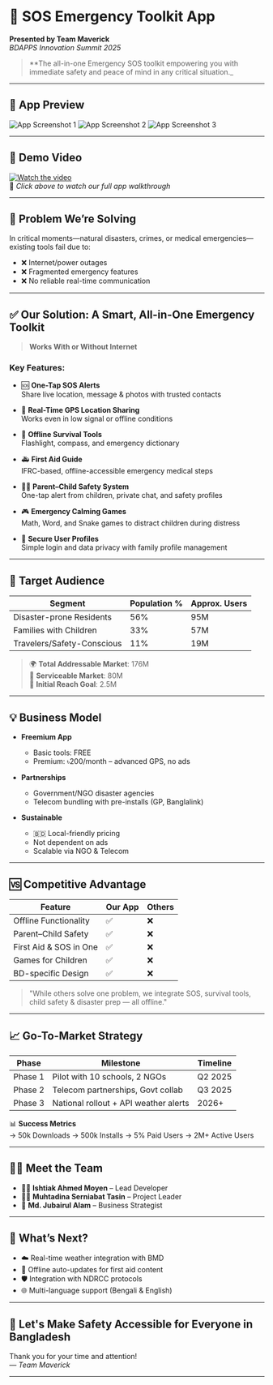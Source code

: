 # 🚨 SOS Emergency Toolkit App
**Presented by Team Maverick**  
_BDAPPS Innovation Summit 2025_

> **The all-in-one Emergency SOS toolkit empowering you with immediate safety and peace of mind in any critical situation._

---

## 📸 App Preview

![App Screenshot 1](images/screenshot1.png)
![App Screenshot 2](images/screenshot2.png)
![App Screenshot 3](images/screenshot3.png)

---

## 🎥 Demo Video

[![Watch the video](https://img.youtube.com/vi/VIDEO_ID/0.jpg)](https://www.youtube.com/watch?v=VIDEO_ID)  
📌 _Click above to watch our full app walkthrough_

---

## 🧩 Problem We’re Solving

In critical moments—natural disasters, crimes, or medical emergencies—existing tools fail due to:
- ❌ Internet/power outages
- ❌ Fragmented emergency features
- ❌ No reliable real-time communication

---

## ✅ Our Solution: A Smart, All-in-One Emergency Toolkit

> **Works With or Without Internet**

### Key Features:
- 🆘 **One-Tap SOS Alerts**  
  Share live location, message & photos with trusted contacts

- 📍 **Real-Time GPS Location Sharing**  
  Works even in low signal or offline conditions

- 🧭 **Offline Survival Tools**  
  Flashlight, compass, and emergency dictionary

- 🚑 **First Aid Guide**  
  IFRC-based, offline-accessible emergency medical steps

- 👩‍👧 **Parent–Child Safety System**  
  One-tap alert from children, private chat, and safety profiles

- 🎮 **Emergency Calming Games**  
  Math, Word, and Snake games to distract children during distress

- 🔐 **Secure User Profiles**  
  Simple login and data privacy with family profile management

---

## 🎯 Target Audience

| Segment | Population % | Approx. Users |
|--------|---------------|---------------|
| Disaster-prone Residents | 56% | 95M |
| Families with Children | 33% | 57M |
| Travelers/Safety-Conscious | 11% | 19M |

> 🌍 **Total Addressable Market**: 176M  
> 🎯 **Serviceable Market**: 80M  
> 🚀 **Initial Reach Goal**: 2.5M

---

## 💡 Business Model

- **Freemium App**
  - Basic tools: FREE
  - Premium: ৳200/month – advanced GPS, no ads

- **Partnerships**
  - Government/NGO disaster agencies
  - Telecom bundling with pre-installs (GP, Banglalink)

- **Sustainable**
  - 🇧🇩 Local-friendly pricing
  - Not dependent on ads
  - Scalable via NGO & Telecom

---

## 🆚 Competitive Advantage

| Feature | Our App | Others |
|--------|---------|--------|
| Offline Functionality | ✅ | ❌ |
| Parent–Child Safety | ✅ | ❌ |
| First Aid & SOS in One | ✅ | ❌ |
| Games for Children | ✅ | ❌ |
| BD-specific Design | ✅ | ❌ |

> "While others solve one problem, we integrate SOS, survival tools, child safety & disaster prep — all offline."

---

## 📈 Go-To-Market Strategy

| Phase | Milestone | Timeline |
|-------|-----------|----------|
| Phase 1 | Pilot with 10 schools, 2 NGOs | Q2 2025 |
| Phase 2 | Telecom partnerships, Govt collab | Q3 2025 |
| Phase 3 | National rollout + API weather alerts | 2026+

📊 **Success Metrics**  
→ 50k Downloads → 500k Installs → 5% Paid Users → 2M+ Active Users

---

## 🧑‍💻 Meet the Team

- 👨‍💻 **Ishtiak Ahmed Moyen** – Lead Developer  
- 👩‍💼 **Muhtadina Serniabat Tasin** – Project Leader  
- 💼 **Md. Jubairul Alam** – Business Strategist  

---

## 🚀 What’s Next?

- ☁️ Real-time weather integration with BMD
- 🔄 Offline auto-updates for first aid content
- 🛡️ Integration with NDRCC protocols
- 🌐 Multi-language support (Bengali & English)

---

## 🌟 Let's Make Safety Accessible for Everyone in Bangladesh

Thank you for your time and attention!  
_— Team Maverick_

---

